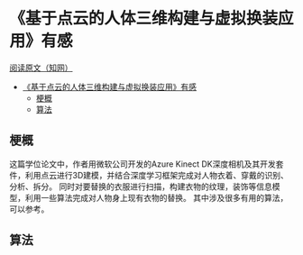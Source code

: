# 《基于点云的人体三维构建与虚拟换装应用》有感

[阅读原文（知网）](https://kns.cnki.net/reader/review?invoice=U24LqXbFWNRggdqf5ZNdL1rYyDvrwOpAPTeGJZL%2FLI1798sDiXyxrBRRO42eZSaznmtP%2BM%2B79OfiY95evFq5%2FFs2oQCb0mMkhHbxQGuB6Aq3UGUCMVsbagzYdIE7AcFF3jxyqddAeeVcTQPscnlzNZbzHXoiiHol8ql7%2Bh6QiTw%3D&platform=NZKPT&product=CMFD&filename=1021901938.nh&tablename=cmfd202201&type=DISSERTATION&scope=trial&cflag=overlay&dflag=&pages=&language=CHS&trial=&nonce=80705CE9555D48D3B33E9EE80781439F)

<!-- @import "[TOC]" {cmd="toc" depthFrom=1 depthTo=6 orderedList=false} -->

<!-- code_chunk_output -->

- [《基于点云的人体三维构建与虚拟换装应用》有感](#基于点云的人体三维构建与虚拟换装应用有感)
  - [梗概](#梗概)
  - [算法](#算法)

<!-- /code_chunk_output -->

## 梗概

这篇学位论文中，作者用微软公司开发的Azure Kinect DK深度相机及其开发套件，利用点云进行3D建模，并结合深度学习框架完成对人物衣着、穿戴的识别、分析、拆分。
同时对要替换的衣服进行扫描，构建衣物的纹理，装饰等信息模型，利用一些算法完成对人物身上现有衣物的替换。
其中涉及很多有用的算法，可以参考。

## 算法
